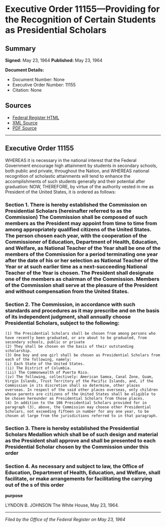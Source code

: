 # Executive Order 11155—Providing for the Recognition of Certain Students as Presidential Scholars

## Summary

**Signed:** May 23, 1964
**Published:** May 23, 1964

**Document Details:**
- Document Number: None
- Executive Order Number: 11155
- Citation: None

## Sources
- [Federal Register HTML](https://www.presidency.ucsb.edu/documents/executive-order-11155-providing-for-the-recognition-certain-students-presidential-scholars)
- [XML Source](None)
- [PDF Source](None)

---

## Executive Order 11155

WHEREAS it is necessary in the national interest that the Federal Government encourage high attainment by students in secondary schools, both public and private, throughout the Nation, and
WHEREAS national recognition of scholastic attainments will tend to enhance the accomplishments of such students generally and their potential after graduation:
NOW, THEREFORE, by virtue of the authority vested in me as President of the United States, it is ordered as follows:
### Section 1. There is hereby established the Commission on Presidential Scholars (hereinafter referred to as the Commission) The Commission shall be composed of such members as the President may appoint from time to time from among appropriately qualified citizens of the United States. The person chosen each year, with the cooperation of the Commissioner of Education, Department of Health, Education, and Welfare, as National Teacher of the Year shall be one of the members of the Commission for a period terminating one year after the date of his or her selection as National Teacher of the Year or at such earlier time as a next-succeeding National Teacher of the Year is chosen. The President shall designate one of the members as chairman of the Commission. Members of the Commission shall serve at the pleasure of the President and without compensation from the United States.

### Section 2. The Commission, in accordance with such standards and procedures as it may prescribe and on the basis of its independent judgment, shall annually choose Presidential Scholars, subject to the following:

    (1) The Presidential Scholars shall be chosen from among persons who have recently been graduated, or are about to be graduated, from secondary schools, public or private
    (2) They shall be chosen on the basis of their outstanding scholarship.
    (3) One boy and one girl shall be chosen as Presidential Scholars from each of the following, namely:
    (i) Each State of the United States.
    (ii) The District of Columbia.
    (iii) The Commonwealth of Puerto Rico.
    (iv) The following, collectively: American Samoa, Canal Zone, Guam, Virgin Islands, Trust Territory of the Pacific Islands, and, if the Commission in its discretion shall so determine, other places overseas. In respect of the said other places overseas, only children whose parents are citizens of the United States shall be eligible to be chosen hereunder as Presidential Scholars from those places.
    (4) In addition to the 106 Presidential Scholars provided for in paragraph (3), above, the Commission may choose other Presidential Scholars, not exceeding fifteen in number for any one year, to be chosen at large from the jurisdictions referred to in that paragraph.
### Section 3. There is hereby established the Presidential Scholars Medallion which shall be of such design and material as the President shall approve and shall be presented to each Presidential Scholar chosen by the Commission under this order

### Section 4. As necessary and subject to law, the Office of Education, Department of Health, Education, and Welfare, shall facilitate, or make arrangements for facilitating the carrying out of the s of this order

**purpose**

LYNDON B. JOHNSON
The White House,
May 23, 1964.

---

*Filed by the Office of the Federal Register on May 23, 1964*
